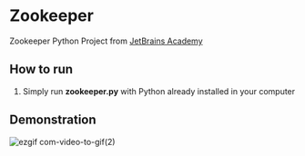 # Zookeeper
Zookeeper Python Project from [JetBrains Academy](https://hyperskill.org/projects/98)

## How to run
1. Simply run __zookeeper.py__ with Python already installed in your computer

## Demonstration
![ezgif com-video-to-gif(2)](https://user-images.githubusercontent.com/126365043/221776729-4db08cec-6e6b-49d7-ba37-2931d46a7915.gif)
